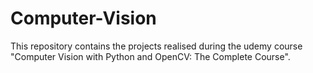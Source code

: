 # Computer-Vision
This repository contains the projects realised during the udemy course "Computer Vision with Python and OpenCV: The Complete Course".
